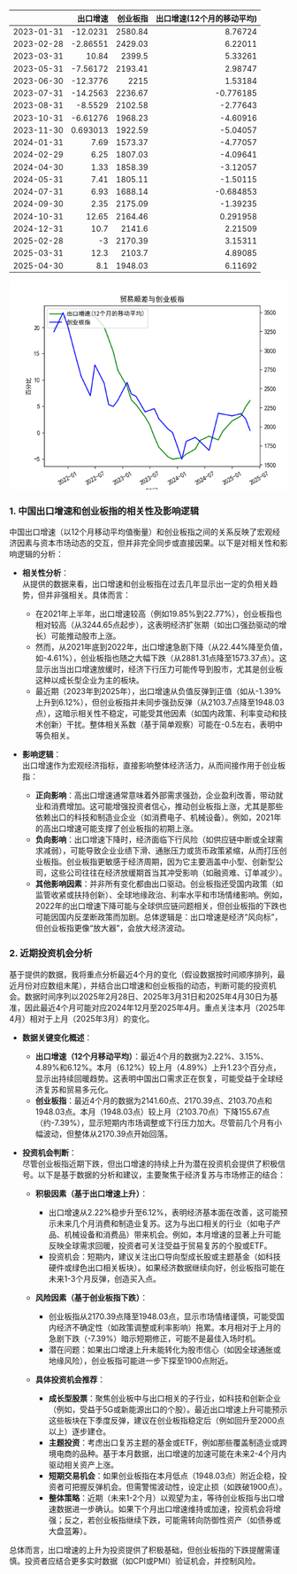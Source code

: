 |            |   出口增速 |   创业板指 |   出口增速(12个月的移动平均) |
|:-----------|-----------:|-----------:|-----------------------------:|
| 2023-01-31 | -12.0231   |    2580.84 |                     8.76724  |
| 2023-02-28 |  -2.86551  |    2429.03 |                     6.22011  |
| 2023-03-31 |  10.84     |    2399.5  |                     5.33261  |
| 2023-05-31 |  -7.56172  |    2193.41 |                     2.98747  |
| 2023-06-30 | -12.3776   |    2215    |                     1.53184  |
| 2023-07-31 | -14.2563   |    2236.67 |                    -0.776185 |
| 2023-08-31 |  -8.5529   |    2102.58 |                    -2.77643  |
| 2023-10-31 |  -6.61276  |    1968.23 |                    -4.60916  |
| 2023-11-30 |   0.693013 |    1922.59 |                    -5.04057  |
| 2024-01-31 |   7.69     |    1573.37 |                    -4.77057  |
| 2024-02-29 |   6.25     |    1807.03 |                    -4.09641  |
| 2024-04-30 |   1.33     |    1858.39 |                    -3.12057  |
| 2024-05-31 |   7.41     |    1805.11 |                    -1.50115  |
| 2024-07-31 |   6.93     |    1688.14 |                    -0.684853 |
| 2024-09-30 |   2.35     |    2175.09 |                    -1.39235  |
| 2024-10-31 |  12.65     |    2164.46 |                     0.291958 |
| 2024-12-31 |  10.7      |    2141.6  |                     2.21509  |
| 2025-02-28 |  -3        |    2170.39 |                     3.15311  |
| 2025-03-31 |  12.3      |    2103.7  |                     4.89085  |
| 2025-04-30 |   8.1      |    1948.03 |                     6.11692  |

![图](output_cybz.png)

### 1. 中国出口增速和创业板指的相关性及影响逻辑

中国出口增速（以12个月移动平均值衡量）和创业板指之间的关系反映了宏观经济因素与资本市场动态的交互，但并非完全同步或直接因果。以下是对相关性和影响逻辑的分析：

- **相关性分析**：  
  从提供的数据来看，出口增速和创业板指在过去几年显示出一定的负相关趋势，但并非强相关。具体而言：
  - 在2021年上半年，出口增速较高（例如19.85%到22.77%），创业板指也相对较高（从3244.65点起步），这表明经济扩张期（如出口强劲驱动的增长）可能推动股市上涨。
  - 然而，从2021年底到2022年，出口增速急剧下降（从22.44%降至负值，如-4.61%），创业板指也随之大幅下跌（从2881.31点降至1573.37点）。这显示出当出口增速放缓时，经济下行压力可能传导到股市，尤其是创业板这种以成长型企业为主的板块。
  - 最近期（2023年到2025年），出口增速从负值反弹到正值（如从-1.39%上升到6.12%），但创业板指并未同步强劲反弹（从2103.7点降至1948.03点），这暗示相关性不稳定，可能受其他因素（如国内政策、利率变动和技术创新）干扰。整体相关系数（基于简单观察）可能在-0.5左右，表明中等负相关。

- **影响逻辑**：  
  出口增速作为宏观经济指标，直接影响整体经济活力，从而间接作用于创业板指：
  - **正向影响**：高出口增速通常意味着外部需求强劲，企业盈利改善，带动就业和消费增加。这可能增强投资者信心，推动创业板指上涨，尤其是那些依赖出口的科技和制造业企业（如消费电子、机械设备）。例如，2021年的高出口增速可能支撑了创业板指的初期上涨。
  - **负向影响**：出口增速下降时，经济面临下行风险（如供应链中断或全球需求减弱），可能导致企业业绩下滑、通胀压力或货币政策紧缩，从而打压创业板指。创业板指更敏感于经济周期，因为它主要涵盖中小型、创新型公司，这些公司往往在经济放缓期首当其冲受影响（如融资难、订单减少）。
  - **其他影响因素**：并非所有变化都由出口驱动。创业板指还受国内政策（如监管收紧或扶持创新）、全球地缘政治、利率水平和市场情绪影响。例如，2022年的出口增速下降可能与全球供应链问题相关，但创业板指的下跌也可能因国内反垄断政策而加剧。总体逻辑是：出口增速是经济“风向标”，但创业板指更像“放大器”，会放大经济波动。

### 2. 近期投资机会分析

基于提供的数据，我将重点分析最近4个月的变化（假设数据按时间顺序排列，最近月份对应数组末尾），并结合出口增速和创业板指的动态，判断可能的投资机会。数据时间序列以2025年2月28日、2025年3月31日和2025年4月30日为基准，因此最近4个月可能对应2024年12月至2025年4月。重点关注本月（2025年4月）相对于上月（2025年3月）的变化。

- **数据关键变化概述**：  
  - **出口增速（12个月移动平均）**：最近4个月的数据为2.22%、3.15%、4.89%和6.12%。本月（6.12%）较上月（4.89%）上升1.23个百分点，显示出持续回暖趋势。这表明中国出口需求正在恢复，可能受益于全球经济复苏和贸易多元化。
  - **创业板指**：最近4个月的数据为2141.60点、2170.39点、2103.70点和1948.03点。本月（1948.03点）较上月（2103.70点）下降155.67点（约-7.39%），显示短期内市场调整或下行压力加大。尽管前几个月有小幅波动，但整体从2170.39点开始回落。

- **投资机会判断**：  
  尽管创业板指近期下跌，但出口增速的持续上升为潜在投资机会提供了积极信号。以下是基于数据的分析和建议，主要聚焦于经济复苏与市场修正的结合：
  
  - **积极因素（基于出口增速上升）**：
    - 出口增速从2.22%稳步升至6.12%，表明经济基本面在改善，这可能预示未来几个月消费和制造业复苏。这为与出口相关的行业（如电子产品、机械设备和消费品）带来机会。例如，本月增速的显著上升可能反映全球需求回暖，投资者可关注受益于贸易复苏的个股或ETF。
    - 投资机会：短期内，建议关注出口导向型成长股或主题基金（如科技硬件或绿色出口相关板块）。如果经济数据继续向好，创业板指可能在未来1-3个月反弹，创造买入点。

  - **风险因素（基于创业板指下跌）**：
    - 创业板指从2170.39点降至1948.03点，显示市场情绪谨慎，可能受国内经济不确定性（如政策调整或利率影响）拖累。本月相对于上月的急剧下跌（-7.39%）暗示短期修正，可能不是最佳入场时机。
    - 潜在问题：如果出口增速上升未能转化为股市信心（如因全球通胀或地缘风险），创业板指可能进一步下探至1900点附近。

  - **具体投资机会推荐**：
    - **成长型股票**：聚焦创业板中与出口相关的子行业，如科技和创新企业（例如，受益于5G或新能源出口的个股）。最近出口增速上升可能预示这些板块在下季度反弹，建议在创业板指稳定后（例如回升至2000点以上）逐步建仓。
    - **主题投资**：考虑出口复苏主题的基金或ETF，例如那些覆盖制造业或跨境电商的品种。基于本月数据，出口增速的加速可能在未来2-4个月内驱动相关资产上涨。
    - **短期交易机会**：如果创业板指在本月低点（1948.03点）附近企稳，投资者可把握反弹机会。但需警惕波动性，设定止损（如跌破1900点）。
    - **整体策略**：近期（未来1-2个月）以观望为主，等待创业板指与出口增速数据进一步确认。如果下个月出口增速维持或加速，投资机会将增强；反之，若创业板指继续下跌，可能需转向防御性资产（如债券或大盘蓝筹）。

总体而言，出口增速的上升为投资提供了积极基础，但创业板指的下跌提醒需谨慎。投资者应结合更多实时数据（如CPI或PMI）验证机会，并控制风险。